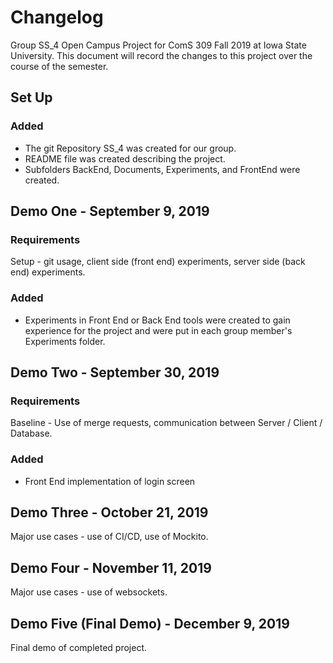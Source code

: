 # Changelog
Group SS_4 Open Campus Project for ComS 309 Fall 2019 at Iowa State University.
This document will record the changes to this project over the course of the semester.

## Set Up
### Added
- The git Repository SS_4 was created for our group.
- README file was created describing the project.
- Subfolders BackEnd, Documents, Experiments, and FrontEnd were created.

## Demo One - September 9, 2019
### Requirements
Setup - git usage, client side (front end) experiments, server side (back end) experiments.
### Added
- Experiments in Front End or Back End tools were created to gain experience for the project and were put in each group member's Experiments folder.

## Demo Two - September 30, 2019
### Requirements
Baseline - Use of merge requests, communication between Server / Client / Database.
### Added
- Front End implementation of login screen 

## Demo Three - October 21, 2019
Major use cases - use of CI/CD, use of Mockito.

## Demo Four - November 11, 2019
Major use cases - use of websockets.

## Demo Five (Final Demo) - December 9, 2019
Final demo of completed project.